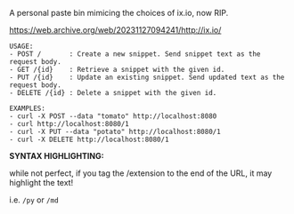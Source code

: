 A personal paste bin mimicing the choices of ix.io, now RIP.

https://web.archive.org/web/20231127094241/http://ix.io/

```
USAGE:
- POST /       : Create a new snippet. Send snippet text as the request body.
- GET /{id}    : Retrieve a snippet with the given id.
- PUT /{id}    : Update an existing snippet. Send updated text as the request body.
- DELETE /{id} : Delete a snippet with the given id.

EXAMPLES:
- curl -X POST --data "tomato" http://localhost:8080
- curl http://localhost:8080/1
- curl -X PUT --data "potato" http://localhost:8080/1
- curl -X DELETE http://localhost:8080/1
```

**SYNTAX HIGHLIGHTING:**

while not perfect, if you tag the /extension to the end of the URL, it may highlight the text!

i.e. `/py` or `/md`
